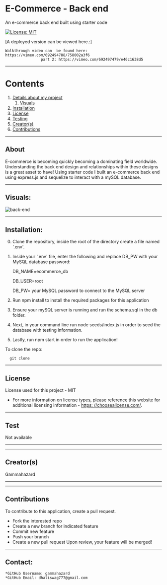 
  
  # E-Commerce - Back end

  An e-commerce back end built using starter code

  [![License: MIT](https://img.shields.io/badge/License-MIT-yellow.svg)](https://opensource.org/licenses/MIT)

  [A deployed version can be viewed here.:]
  
	Walkthrough video can  be found here: https://vimeo.com/692494788/758002a3f6
					part 2: https://vimeo.com/692497479/e46c1638d5
  
---

  # Contents

  1. [Details about my project](#about)
      1. [Visuals](#visuals)
  2. [Installation](#installation)
  3. [License](#license)
  4. [Testing](#test)
  5. [Creator(s)](#creators)
  6. [Contributions](#contributions)

---

## About

  E-commerce is becoming quickly becoming a dominating field worldwide. Understanding the back end design and relationships within these designs is a great asset to have! Using starter code I built an e-commerce back end using express.js and sequelize to interact with a mySQL database.

---

## Visuals:

  ![]()![back-end](https://user-images.githubusercontent.com/92896466/160226013-a594b3ac-9612-4756-b3c5-7a762e511ed0.png)


---

## Installation:
  0. Clone the repository, inside the root of the directory create a file named '.env'.
  1. Inside your '.env' file, enter the following and replace DB_PW with your MySQL database password:
  
		DB_NAME=ecommerce_db
		
		DB_USER=root
		
		DB_PW= your MySQL password to connect to the MySQL server	
		
  2. Run npm install to install the required packages for this application
  3. Ensure your mySQL server is running and run the schema.sql in the db folder.
  4. Next, in your command line run node seeds/index.js in order to seed the database with testing information.
  5. Lastly, run npm start in order to run the application!



  To clone the repo:
  
      git clone 
  
---

  ## License
  License used for this project - MIT
  * For more information on license types, please reference this website
  for additional licensing information - [https: //choosealicense.com/](https://choosealicense.com/).

---

## Test
  Not available

---

---

## Creator(s)
 Gammahazard

---

---

## Contributions
  To contribute to this application, create a pull request.
  - Fork the interested repo
  - Create a new branch for indicated feature
  - Commit new feature
  - Push your branch
  - Create a new pull request
  Upon review, your feature will be merged!

---

## Contact:
    *GitHub Username: gammahazard
    *GitHub Email: dhaliswag777@gmail.com
  
